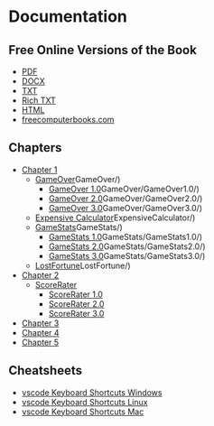 # Documentation

## Free Online Versions of the Book
- [PDF](Beginning_Cpp_Through_Game_Programming.pdf)
- [DOCX](Beginning_Cpp_Through_Game_Programming.docx)
- [TXT](Beginning_Cpp_Through_Game_Programming.txt)
- [Rich TXT](Beginning_Cpp_Through_Game_Programming.rtf)
- [HTML](web/Beginning_Cpp_Through_Game_Programming.html)
- [freecomputerbooks.com](http://freecomputerbooks.com/Beginning-Cpp-Through-Game-Programming.html)

## Chapters
- [Chapter 1](Chapter1/)
    - [GameOver](Chapter1/)GameOver/)
        - [GameOver 1.0](Chapter1/)GameOver/GameOver1.0/)
        - [GameOver 2.0](Chapter1/)GameOver/GameOver2.0/)
        - [GameOver 3.0](Chapter1/)GameOver/GameOver3.0/)
    - [Expensive Calculator](Chapter1/)ExpensiveCalculator/)
    - [GameStats](Chapter1/)GameStats/)
        - [GameStats 1.0](Chapter1/)GameStats/GameStats1.0/)
        - [GameStats 2.0](Chapter1/)GameStats/GameStats2.0/)
        - [GameStats 3.0](Chapter1/)GameStats/GameStats3.0/)
    - [LostFortune](Chapter1/)LostFortune/) 
- [Chapter 2](Chapter2/)
    - [ScoreRater](Chapter2/ScoreRater/)
        - [ScoreRater 1.0](Chapter2/ScoreRater/ScoreRater1.0/)
        - [ScoreRater 2.0](Chapter2/ScoreRater/ScoreRater2.0/)
        - [ScoreRater 3.0](Chapter2/ScoreRater/ScoreRater3.0/)
- [Chapter 3](Chapter3/)
- [Chapter 4](Chapter4/)
- [Chapter 5](Chapter5/)

## Cheatsheets
- [vscode Keyboard Shortcuts Windows](keyboard-shortcuts-vscode-linux.pdf)
- [vscode Keyboard Shortcuts Linux](keyboard-shortcuts-vscode-windows.pdf)
- [vscode Keyboard Shortcuts Mac](keyboard-shortcuts-vscode-macos.pdf)
